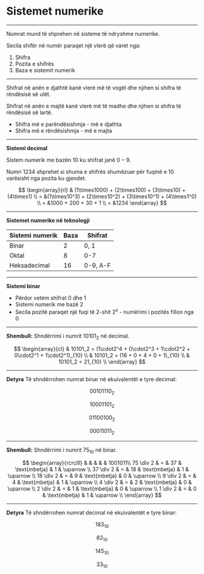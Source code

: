 # Sistemet numerike

---

Numrat mund të shprehen në sisteme të ndryshme numerike.

Secila shifër në numër paraqet një vlerë që varet nga:

1. Shifra
2. Pozita e shifrës
3. Baza e sistemit numerik

---

Shifrat në anën e djathtë kanë vlerë më të vogël dhe njihen si shifra të rëndësisë së ulët.

Shifrat në anën e majtë kanë vlerë më të madhe dhe njihen si shifra të rëndësisë së lartë.

- Shifra më e parëndësishmja - më e djathta
- Shifra më e rëndësishmja - më e majta

---

**Sistemi decimal**

Sistem numerik me bazën $10$ ku shifrat janë $0-9$.

Numri $1234$ shprehet si shuma e shifrës shumëzuar për fuqinë e $10$ varësisht nga pozita ku gjendet.

$$
\begin{array}{rl}
& (1\times1000) + (2\times100) + (3\times10) + (4\times1) \\
= &(1\times10^3) + (2\times10^2) + (3\times10^1)  + (4\times1^0) \\
= &1000 + 200 + 30 + 1 \\
= &1234
\end{array}
$$

---

**Sistemet numerike në teknologji**

| Sistemi numerik | Baza | Shifrat  |
| --------------- | ---- | -------- |
| Binar           | 2    | 0, 1     |
| Oktal           | 8    | 0-7      |
| Heksadecimal    | 16   | 0-9, A-F |

---

**Sistemi binar**

- Përdor vetëm shifrat 0 dhe 1
- Sistemi numerik me bazë 2
- Secila pozitë paraqet një fuqi të 2-shit $2^x$ - numërimi i pozitës fillon nga 0

---

**Shembull:** Shndërrimi i numrit $10101_2$ në decimal.

$$
\begin{array}{cl}
& 10101_2 = (1\cdot2^4 + 0\cdot2^3 + 1\cdot2^2 + 0\cdot2^1 + 1\cdot2^1)_{10} \\
& 10101_2 = (16 + 0 + 4 + 0 + 1)_{10} \\
& 10101_2 = 21_{10} \\
\end{array}
$$

---

**Detyra** Të shndërrohen numrat binar në ekuivalentët e tyre decimal:

$$
00101110_2 \tag{1}
$$

$$
10001101_2 \tag{2}
$$

$$
01100100_2 \tag{3}
$$

$$
00011011_2 \tag{4}
$$

---

**Shembull:** Shndërrimi i numrit $75_{10}$ në binar.

$$
\begin{array}{rcrclll}
& & & & & 1001011\\
75 \div 2 & = & 37 & \text{mbetja} & 1 & \uparrow \\
37 \div 2 & = & 18 & \text{mbetja} & 1 & \uparrow \\
18 \div 2 & = & 9  & \text{mbetja} & 0 & \uparrow \\
9  \div 2 & = & 4  & \text{mbetja} & 1 & \uparrow \\
4  \div 2 & = & 2  & \text{mbetja} & 0 & \uparrow \\
2  \div 2 & = & 1  & \text{mbetja} & 0 & \uparrow \\
1  \div 2 & = & 0  & \text{mbetja} & 1 & \uparrow \\
\end{array}
$$

---

**Detyra** Të shndërrohen numrat decimal në ekuivalentët e tyre binar:

$$
183_{10} \tag{1}
$$

$$
82_{10} \tag{2}
$$

$$
145_{10} \tag{3}
$$

$$
33_{10} \tag{4}
$$
